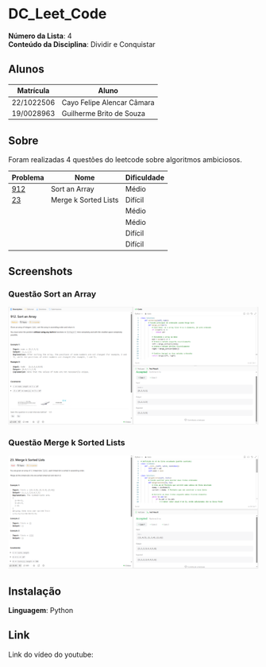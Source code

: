 # DC_Leet_Code

**Número da Lista**: 4<br>
**Conteúdo da Disciplina**: Dividir e Conquistar<br>

## Alunos
|Matrícula | Aluno |
| -- | -- |
| 22/1022506  |  Cayo Felipe Alencar Câmara |
| 19/0028963  |  Guilherme Brito de Souza |

## Sobre 
Foram realizadas 4 questões do leetcode sobre algoritmos ambiciosos.

| Problema | Nome                                   | Dificuldade |
|----------|----------------------------------------|-------------|
|  [912](https://leetcode.com/problems/sort-an-array/)         |    Sort an Array                                    | Médio       |
|  [23](https://leetcode.com/problems/merge-k-sorted-lists/description/)        |     Merge k Sorted Lists                                   | Difícil     |
|          |                                        | Médio       |
|          |                                        | Médio    |
|          |                                        | Difícil    |
|          |                                        | Difícil    |



## Screenshots
 
### Questão Sort an Array
<img src="./Images/sortanArray.png" alt="Q1" width="600"/>

### Questão Merge k Sorted Lists
<img src="./Images/mergeKSortedLists.png" alt="Q1" width="600"/>

## Instalação 
**Linguagem**: Python<br>


## Link

Link do vídeo do youtube: 